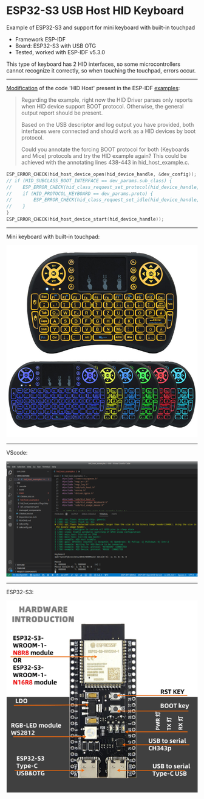 # ESP32-S3 USB Host HID Keyboard
Example of ESP32-S3 and support for mini keyboard with built-in touchpad

- Framework ESP-IDF
- Board: ESP32-S3 with USB OTG
- Tested, worked with ESP-IDF v5.3.0

This type of keyboard has 2 HID interfaces, so some microcontrollers cannot recognize it correctly, so when touching the touchpad, errors occur.

------

[Modification](https://github.com/espressif/esp-idf/issues/12667) of the code 'HID Host' present in the ESP-IDF [examples](https://github.com/espressif/esp-idf/blob/ab03c2ea13ecaac1510b75e93b32cf0c472640fb/examples/peripherals/usb/host/hid/main/hid_host_example.c):

> Regarding the example, right now the HID Driver parses only reports when HID device support BOOT protocol.
> Otherwise, the general output report should be present.
> 
> Based on the USB descriptor and log output you have provided, both interfaces were connected and should work as a HID devices by boot protocol.
> 
> Could you annotate the forcing BOOT protocol for both (Keyboards and Mice) protocols and try the HID example again?
> This could be achieved with the annotating lines 438-443 in hid_host_example.c.

```C++
ESP_ERROR_CHECK(hid_host_device_open(hid_device_handle, &dev_config));
// if (HID_SUBCLASS_BOOT_INTERFACE == dev_params.sub_class) {
//    ESP_ERROR_CHECK(hid_class_request_set_protocol(hid_device_handle, HID_REPORT_PROTOCOL_BOOT));
//    if (HID_PROTOCOL_KEYBOARD == dev_params.proto) {
//        ESP_ERROR_CHECK(hid_class_request_set_idle(hid_device_handle, 0, 0));
//    }
}
ESP_ERROR_CHECK(hid_host_device_start(hid_device_handle));
```
------

Mini keyboard with built-in touchpad:

![img](https://raw.githubusercontent.com/rtek1000/ESP32-S3_USB_Host_HID_Keyboard/main/Mini%20Keyboard%20With%20Touchpad%20Built-in.jpg)

------

VScode:

![img](https://raw.githubusercontent.com/rtek1000/ESP32-S3_USB_Host_HID_Keyboard/main/VScode.png)

------

ESP32-S3:

![img](https://raw.githubusercontent.com/rtek1000/ESP32-S3_USB_Host_HID_Keyboard/main/ESP32-S3%20with%20USB%20OTG%20(YD-ESP32-23).jpg)
